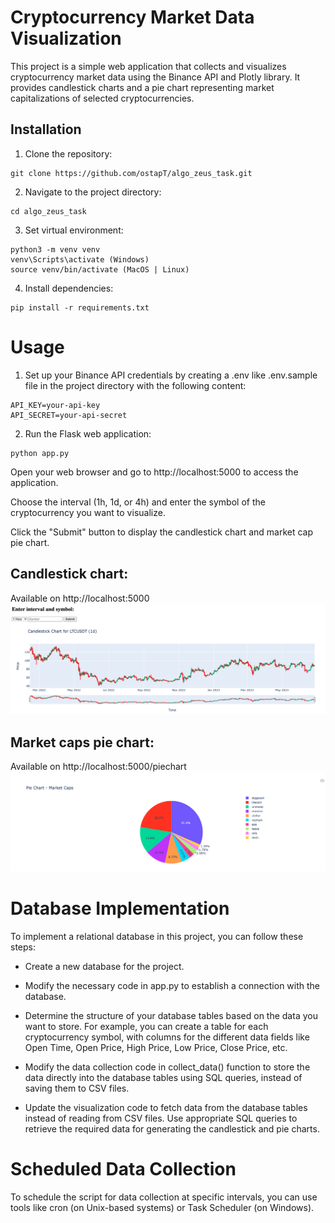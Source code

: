 # Cryptocurrency Market Data Visualization

This project is a simple web application that collects and visualizes cryptocurrency market data using the Binance API and Plotly library. It provides candlestick charts and a pie chart representing market capitalizations of selected cryptocurrencies.

## Installation

1. Clone the repository:

```shell
git clone https://github.com/ostapT/algo_zeus_task.git
```

2. Navigate to the project directory:
```shell
cd algo_zeus_task
```
3. Set virtual environment:
```shell
python3 -m venv venv
venv\Scripts\activate (Windows)
source venv/bin/activate (MacOS | Linux)
```
4. Install dependencies:
```shell
pip install -r requirements.txt
```

# Usage
1. Set up your Binance API credentials by creating a .env like .env.sample file in the project directory with the following content:
```angular2html
API_KEY=your-api-key
API_SECRET=your-api-secret
```
2. Run the Flask web application:
```shell
python app.py
```

Open your web browser and go to http://localhost:5000 to access the application.

Choose the interval (1h, 1d, or 4h) and enter the symbol of the cryptocurrency you want to visualize.

Click the "Submit" button to display the candlestick chart and market cap pie chart.

## Candlestick chart:
Available on http://localhost:5000
![Candlestick.png](static%2FCandlestick.png)
## Market caps pie chart:
Available on http://localhost:5000/piechart
![PieChart.png](static%2FPieChart.png)

# Database Implementation
To implement a relational database in this project, you can follow these steps:

- Create a new database for the project.

- Modify the necessary code in app.py to establish a connection with the database.

- Determine the structure of your database tables based on the data you want to store. For example, you can create a table for each cryptocurrency symbol, with columns for the different data fields like Open Time, Open Price, High Price, Low Price, Close Price, etc.

- Modify the data collection code in collect_data() function to store the data directly into the database tables using SQL queries, instead of saving them to CSV files.

- Update the visualization code to fetch data from the database tables instead of reading from CSV files. Use appropriate SQL queries to retrieve the required data for generating the candlestick and pie charts.

# Scheduled Data Collection

To schedule the script for data collection at specific intervals, you can use tools like cron (on Unix-based systems) or Task Scheduler (on Windows).
